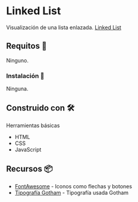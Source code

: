 # Linked List
Visualización de una lista enlazada.
[Linked List](https://lista-enlazada.netlify.app/)

## Requitos 🚀
Ninguno.

### Instalación 🔧
Ninguna.

## Construido con 🛠️
Herramientas básicas
* HTML
* CSS
* JavaScript

## Recursos 📦

* [FontAwesome](https://fontawesome.com/) - Iconos como flechas y botones
* [Tipografía Gotham](https://cdn.rawgit.com/mfd/f3d96ec7f0e8f034cc22ea73b3797b59/raw/856f1dbb8d807aabceb80b6d4f94b464df461b3e/gotham.css) - Tipografía usada Gotham


